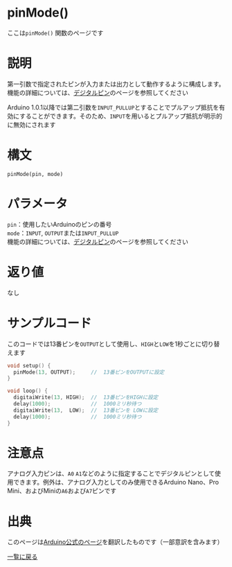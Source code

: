 # pinMode()

ここは`pinMode()` 関数のページです

# 説明

第一引数で指定されたピンが入力または出力として動作するように構成します。機能の詳細については、[デジタルピン](./../digital-pins)のページを参照してください

Arduino 1.0.1以降では第二引数を`INPUT_PULLUP`とすることでプルアップ抵抗を有効にすることができます。そのため、`INPUT`を用いるとプルアップ抵抗が明示的に無効にされます

# 構文

`pinMode(pin, mode)`

# パラメータ

`pin`：使用したいArduinoのピンの番号  
`mode`：`INPUT`, `OUTPUT`または`INPUT_PULLUP`  
機能の詳細については、[デジタルピン](./../digital-pins)のページを参照してください  

# 返り値

なし

# サンプルコード

このコードでは13番ピンを`OUTPUT`として使用し、`HIGH`と`LOW`を1秒ごとに切り替えます

```cpp
void setup() {
  pinMode(13, OUTPUT);     //  13番ピンをOUTPUTに設定
}

void loop() {
  digitaiWrite(13, HIGH);  //  13番ピンをHIGHに設定
  delay(1000);             //  1000ミリ秒待つ
  digitaiWrite(13,  LOW);  //  13番ピンを LOWに設定
  delay(1000);             //  1000ミリ秒待つ
}
```

# 注意点

アナログ入力ピンは、`A0` `A1`などのように指定することでデジタルピンとして使用できます。例外は、アナログ入力としてのみ使用できるArduino Nano、Pro Mini、およびMiniの`A6`および`A7`ピンです

# 出典

このページは[Arduino公式のページ](https://www.arduino.cc/reference/en/language/functions/digital-io/pinmode/)を翻訳したものです（一部意訳を含みます）

[一覧に戻る](https://docs.nchlab.net/Arduino/ref/)  

